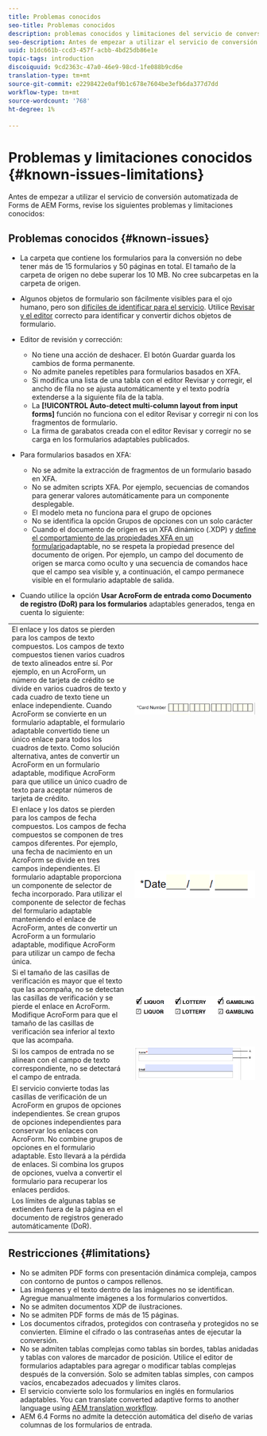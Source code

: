 ```yaml
---
title: Problemas conocidos
seo-title: Problemas conocidos
description: problemas conocidos y limitaciones del servicio de conversión automatizado de Forms
seo-description: Antes de empezar a utilizar el servicio de conversión automatizada de Forms de AEM Forms, conozca los problemas conocidos y las limitaciones del servicio
uuid: b1dc661b-ccd3-457f-acbb-4bd25db86e1e
topic-tags: introduction
discoiquuid: 9cd2363c-47a0-46e9-98cd-1fe088b9cd6e
translation-type: tm+mt
source-git-commit: e2298422e0af9b1c678e7604be3efb6da377d7dd
workflow-type: tm+mt
source-wordcount: '768'
ht-degree: 1%

---
```


# Problemas y limitaciones conocidos {#known-issues-limitations}

Antes de empezar a utilizar el servicio de conversión automatizada de Forms de AEM Forms, revise los siguientes problemas y limitaciones conocidos:

## Problemas conocidos {#known-issues}

* La carpeta que contiene los formularios para la conversión no debe tener más de 15 formularios y 50 páginas en total. El tamaño de la carpeta de origen no debe superar los 10 MB. No cree subcarpetas en la carpeta de origen.
* Algunos objetos de formulario son fácilmente visibles para el ojo humano, pero son [difíciles de identificar para el servicio](styles-and-pattern-considerations-and-best-practices.md). Utilice [Revisar y el editor](review-correct-ui-edited.md) correcto para identificar y convertir dichos objetos de formulario.
* Editor de revisión y corrección:

   * No tiene una acción de deshacer. El botón Guardar guarda los cambios de forma permanente.
   * No admite paneles repetibles para formularios basados en XFA.
   * Si modifica una lista de una tabla con el editor Revisar y corregir, el ancho de fila no se ajusta automáticamente y el texto podría extenderse a la siguiente fila de la tabla.
   * La **[!UICONTROL Auto-detect multi-column layout from input forms]** función no funciona con el editor Revisar y corregir ni con los fragmentos de formulario.
   * La firma de garabatos creada con el editor Revisar y corregir no se carga en los formularios adaptables publicados.


* Para formularios basados en XFA:
   * No se admite la extracción de fragmentos de un formulario basado en XFA.
   * No se admiten scripts XFA. Por ejemplo, secuencias de comandos para generar valores automáticamente para un componente desplegable.
   * El modelo meta no funciona para el grupo de opciones
   * No se identifica la opción Grupos de opciones con un solo carácter
   * Cuando el documento de origen es un XFA dinámico (.XDP) y [define el comportamiento de las propiedades XFA en un formulario](https://helpx.adobe.com/experience-manager/6-5/forms/using/xfa-api-supported-in-adaptive-form.html#supportedxfaelementsandtheirmappinginadaptiveformsbr)adaptable, no se respeta la propiedad presence del documento de origen. Por ejemplo, un campo del documento de origen se marca como oculto y una secuencia de comandos hace que el campo sea visible y, a continuación, el campo permanece visible en el formulario adaptable de salida.

* Cuando utilice la opción **Usar AcroForm de entrada como Documento de registro (DoR) para los formularios** adaptables generados, tenga en cuenta lo siguiente:

<table>
    <tr>
        <td>El enlace y los datos se pierden para los campos de texto compuestos. Los campos de texto compuestos tienen varios cuadros de texto alineados entre sí. Por ejemplo, en un AcroForm, un número de tarjeta de crédito se divide en varios cuadros de texto y cada cuadro de texto tiene un enlace independiente. Cuando AcroForm se convierte en un formulario adaptable, el formulario adaptable convertido tiene un único enlace para todos los cuadros de texto. Como solución alternativa, antes de convertir un AcroForm en un formulario adaptable, modifique AcroForm para que utilice un único cuadro de texto para aceptar números de tarjeta de crédito.</td>
        <td><img  src="assets/creditCard_Composite.png"/>                                                            </td>
    </tr>
    <tr>
        <td>El enlace y los datos se pierden para los campos de fecha compuestos. Los campos de fecha compuestos se componen de tres campos diferentes. Por ejemplo, una fecha de nacimiento en un AcroForm se divide en tres campos independientes. El formulario adaptable proporciona un componente de selector de fecha incorporado. Para utilizar el componente de selector de fechas del formulario adaptable manteniendo el enlace de AcroForm, antes de convertir un AcroForm a un formulario adaptable, modifique AcroForm para utilizar un campo de fecha única.</td>
        <td><img  src="assets/CompositeDateField.png"/></td>
    </tr>
    <tr>
        <td>Si el tamaño de las casillas de verificación es mayor que el texto que las acompaña, no se detectan las casillas de verificación y se pierde el enlace en AcroForm. Modifique AcroForm para que el tamaño de las casillas de verificación sea inferior al texto que las acompaña.</td>
        <td><img  src="assets/large-text-box.png"/><br/><img  src="assets/small-text-box.png"/></td>
    </tr>
    <tr>
        <td>Si los campos de entrada no se alinean con el campo de texto correspondiente, no se detectará el campo de entrada.  </td>
        <td><img  src="assets/non-alingned-fields.png"/></td>
    </tr>
    <tr >
        <td>El servicio convierte todas las casillas de verificación de un AcroForm en grupos de opciones independientes. Se crean grupos de opciones independientes para conservar los enlaces con AcroForm. No combine grupos de opciones en el formulario adaptable. Esto llevará a la pérdida de enlaces. Si combina los grupos de opciones, vuelva a convertir el formulario para recuperar los enlaces perdidos. </td>
        <td></td>
    </tr>
    <tr >
        <td>Los límites de algunas tablas se extienden fuera de la página en el documento de registros generado automáticamente (DoR). </td>
        <td></td>
    </tr>
</table>

## Restricciones     {#limitations}

* No se admiten PDF forms con presentación dinámica compleja, campos con contorno de puntos o campos rellenos.
* Las imágenes y el texto dentro de las imágenes no se identifican. Agregue manualmente imágenes a los formularios convertidos.
* No se admiten documentos XDP de ilustraciones.
* No se admiten PDF forms de más de 15 páginas.
* Los documentos cifrados, protegidos con contraseña y protegidos no se convierten. Elimine el cifrado o las contraseñas antes de ejecutar la conversión.
* No se admiten tablas complejas como tablas sin bordes, tablas anidadas y tablas con valores de marcador de posición. Utilice el editor de formularios adaptables para agregar o modificar tablas complejas después de la conversión. Solo se admiten tablas simples, con campos vacíos, encabezados adecuados y límites claros.
* El servicio convierte solo los formularios en inglés en formularios adaptables. You can translate converted adaptive forms to another language using [AEM translation workflow](https://helpx.adobe.com/es/experience-manager/6-5/forms/using/using-aem-translation-workflow-to-localize-adaptive-forms.html).
* AEM 6.4 Forms no admite la detección automática del diseño de varias columnas de los formularios de entrada.

